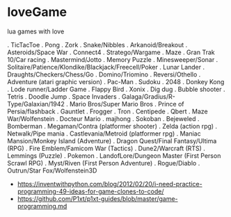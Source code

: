 # loveGame
lua games with love

. TicTacToe
. Pong
. Zork
. Snake/Nibbles
. Arkanoid/Breakout
. Asteroids/Space War
. Connect4
. Stratego/Wargame
. Maze
. Gran Trak 10/Car racing
. Mastermind/Jotto
. Memory Puzzle
. Minesweeper/Sonar
. Solitaire/Patience/Klondike/Blackjack/Freecell/Poker
. Lunar Lander
. Draughts/Checkers/Chess/Go
. Domino/Triomino
. Reversi/Othello
. Adventure (atari graphic version)
. Pac-Man
. Sudoku
. 2048
. Donkey Kong
. Lode runner/Ladder Game
. Flappy Bird
. Xonix
. Dig dug
. Bubble shooter
. Tetris
. Doodle Jump
. Space Invaders
. Galaga/Gradius/R-Type/Galaxian/1942
. Mario Bros/Super Mario Bros
. Prince of Persia/flashback
. Gauntlet
. Frogger
. Tron
. Centipede
. Qbert
. Maze War/Wolfenstein
. Docteur Mario
. majhong
. Sokoban
. Bejeweled
. Bomberman
. Megaman/Contra (platformer shooter)
. Zelda (action rpg)
. Netwalk/Pipe mania
. Castlevania/Metroid (platformer rpg)
. Maniac Mansion/Monkey Island (Adventure)
. Dragon Quest/Final Fantasy/Ultima (RPG)
. Fire Emblem/Famicom War (Tactics)
. Dune2/Warcraft (RTS)
. Lemmings (Puzzle)
. Pokemon
. LandofLore/Dungeon Master (First Person Scrawl RPG)
. Myst/Riven (First Person Adventure)
. Rogue/Diablo
. Outrun/Star Fox/Wolfenstein3D

- https://inventwithpython.com/blog/2012/02/20/i-need-practice-programming-49-ideas-for-game-clones-to-code/  
- https://github.com/P1xt/p1xt-guides/blob/master/game-programming.md
